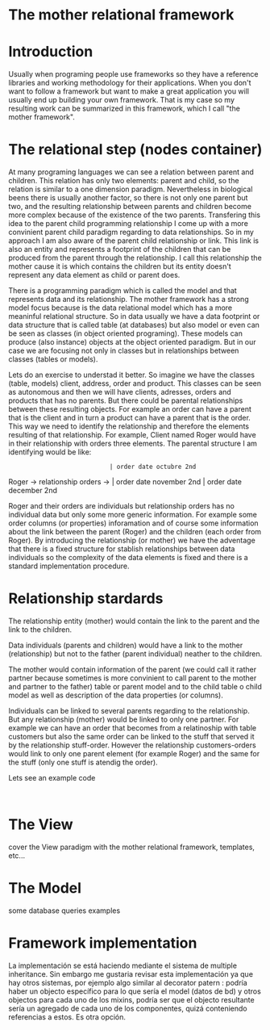The mother relational framework
===============================

# Introduction

Usually when programing people use frameworks so they have a reference libraries and working methodology for their applications. When you don't want to follow a framework but want to make a great application you will usually end up building your own framework. That is my case so my resulting work can be summarized in this framework, which I call "the mother framework".

# The relational step (nodes container)

At many programing languages we can see a relation between parent and children. This relation has only two elements: parent and child, so the relation is similar to a one dimension paradigm. Nevertheless in biological beens there is usually another factor, so there is not only one parent but two, and the resulting relationship between parents and children become more complex because of the existence of the two parents. Transfering this idea to the parent child programming relationship I come up with a more convinient parent child paradigm regarding to data relationships. So in my approach I am also aware of the parent child relationship or link. This link is also an entity and represents a footprint of the children that can be produced from the parent through the relationship. I call this relationship the mother cause it is which contains the children but its entity doesn't represent any data element as child or parent does.

There is a programming paradigm which is called the model and that represents data and its relationship. The mother framework has a strong model focus because is the data relational model which has a more meaninful relational structure. So in data usually we have a data footprint or data structure that is called table (at databases) but also model or even can be seen as classes (in object oriented programing). These models can produce (also instance) objects at the object oriented paradigm. But in our case we are focusing not only in classes but in relationships between classes (tables or models).

Lets do an exercise to understad it better. So imagine we have the classes (table, models) client, address, order and product. This classes can be seen as autonomous and then we will have clients, adresses, orders and products that has no parents. But there could be parental relationships between these resulting objects. For example an order can have a parent that is the client and in turn a product can have a parent that is the order. This way we need to identify the relationship and therefore the elements resulting of that relationship. For example, Client named Roger would have in their relationship with orders three elements. The parental structure I am identifying would be like:

                                | order date octubre 2nd
Roger -> relationship orders -> | order date november 2nd
                                | order date december 2nd

Roger and their orders are individuals but relationship orders has no individual data but only some more generic information. For example some order columns (or properties) inforamation and of course some information about the link between the parent (Roger) and the children (each order from Roger). By introducing the relationship (or mother) we have the adventage that there is a fixed structure for stablish relationships between data individuals so the complexity of the data elements is fixed and there is a standard implementation procedure.

# Relationship stardards

The relationship entity (mother) would contain the link to the parent and the link to the children.

Data individuals (parents and children) would have a link to the mother (relationship) but not to the father (parent individual) neather to the children.

The mother would contain information of the parent (we could call it rather partner because sometimes is more convinient to call parent to the mother and partner to the father) table or parent model and to the child table o child model as well as description of the data properties (or columns).

Individuals can be linked to several parents regarding to the relationship. But any relationship (mother) would be linked to only one partner. For example we can have an order that becomes from a relatinoship with table customers but also the same order can be linked to the stuff that served it by the relationship stuff-order. However the relationship customers-orders would link to only one parent element (for example Roger) and the same for the stuff (only one stuff is atendig the order).

Lets see an example code

``
``

# The View

cover the View paradigm with the mother relational framework, templates, etc...

# The Model

some database queries examples

# Framework implementation

La implementación se está haciendo mediante el sistema de multiple inheritance. Sin embargo me gustaria revisar esta implementación ya que hay otros sistemas, por ejemplo algo similar al decorator patern : podría haber un objecto específico para lo que sería el model (datos de bd) y otros objectos para cada uno de los mixins, podría ser que el objecto resultante sería un agregado de cada uno de los componentes, quizá conteniendo referencias a estos. Es otra opción.